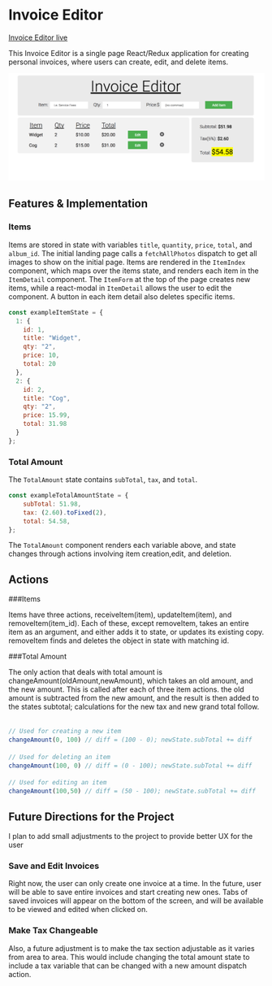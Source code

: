 # Invoice Editor

[Invoice Editor live][host]

[host]: https://kpam92.github.io/react-invoice/


This Invoice Editor is a single page React/Redux application for creating personal invoices, where users can create, edit, and delete items.

![image of app](styles/screenshot.png)

## Features & Implementation

### Items

  Items are stored in state with variables `title`, `quantity`, `price`, `total`, and `album_id`. The initial landing page calls a  `fetchAllPhotos` dispatch to get all images to show on the initial page.
  Items are rendered in the `ItemIndex` component, which maps over the items state, and renders each item in the `ItemDetail` component. The `ItemForm` at the top of the page creates new items, while a react-modal in `ItemDetail` allows the user to edit the component. A button in each item detail also deletes specific items.
  ```javascript
  const exampleItemState = {
    1: {
      id: 1,
      title: "Widget",
      qty: "2",
      price: 10,
      total: 20
    },
    2: {
      id: 2,
      title: "Cog",
      qty: "2",
      price: 15.99,
      total: 31.98
    }
  };
  ```
### Total Amount

The `TotalAmount` state contains `subTotal`, `tax`, and `total`.
```javascript
const exampleTotalAmountState = {
    subTotal: 51.98,
    tax: (2.60).toFixed(2),
    total: 54.58,
};
```

The `TotalAmount` component renders each variable above, and state changes through actions involving item creation,edit, and deletion.

## Actions

###Items

  Items have three actions, receiveItem(item), updateItem(item), and removeItem(item_id). Each of these, except removeItem, takes an entire item as an argument, and either adds it to state, or updates its existing copy. removeItem finds and deletes the object in state with matching id.

###Total Amount

  The only action that deals with total amount is changeAmount(oldAmount,newAmount), which takes an old amount, and the new amount. This is called after each of three item actions. the old amount is subtracted from the new amount, and the result is then added to the states subtotal; calculations for the new tax and new grand total follow.
  ```javascript

  // Used for creating a new item
  changeAmount(0, 100) // diff = (100 - 0); newState.subTotal += diff

  // Used for deleting an item
  changeAmount(100, 0) // diff = (0 - 100); newState.subTotal += diff

  // Used for editing an item
  changeAmount(100,50) // diff = (50 - 100); newState.subTotal += diff

  ```

## Future Directions for the Project

I plan to add small adjustments to the project to provide better UX for the user

### Save and Edit Invoices

Right now, the user can only create one invoice at a time. In the future, user will be able to save entire invoices and start creating new ones. Tabs of saved invoices will appear on the bottom of the screen, and will be available to be viewed and edited when clicked on.

### Make Tax Changeable

Also, a future adjustment is to make the tax section adjustable as it varies from area to area. This would include changing the total amount state to include a tax variable that can be changed with a new amount dispatch action.
